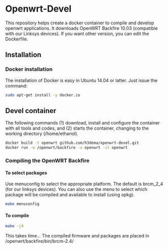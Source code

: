 # Openwrt-Devel

This repository helps create a docker container to compile and develop openwrt applications.
It downloads OpenWRT Backfire 10.03 (compatible with our Linksys devices).
If you want other version, you can edit the Dockerfile.

## Installation

### Docker installation

The installation of Docker is easy in Ubuntu 14.04 or latter. Just issue the command:
```bash
sudo apt-get install -y docker.io
```

## Devel container

The following commands (1) download, install and configure the container with all tools and codes, and (2) starts the container, changing to the working directory (/home/ethanol).

```bash
docker build -t openwrt github.com/h3dema/openwrt-devel.git
docker run -w /openwrt/backfire -u openwrt -it openwrt
```

### Compiling the OpenWRT Backfire

#### To select packages

Use menuconfig to select the appropriate platform. The default is brcm_2_4 (for our linksys devices).
You can also use the menu to select which package will be compiled and available to install (using opkg).

```bash
make menuconfig
```

#### To compile

```bash
make -j4
```
This takes time...
The compiled firmware and packages are placed in /openwrt/backfire/bin/brcm-2.4/
